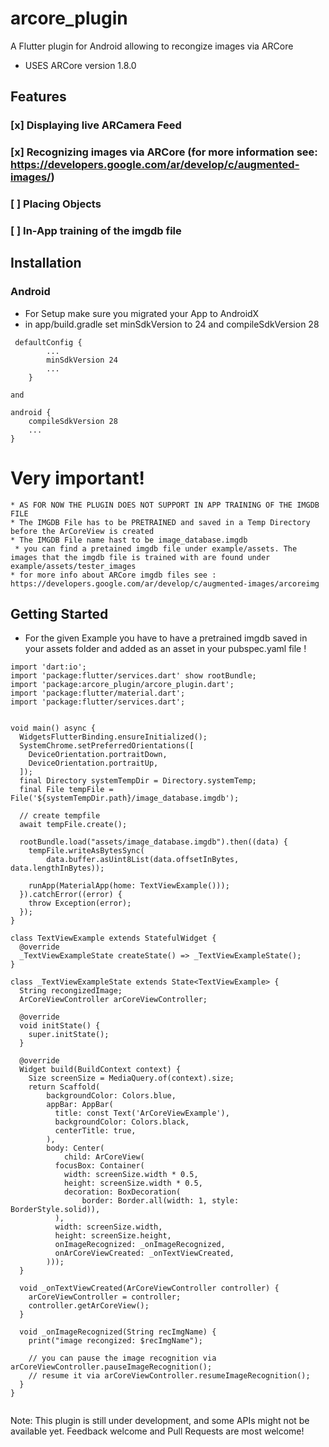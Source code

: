 # arcore_plugin

A Flutter plugin for Android allowing to recongize images via ARCore 
* USES ARCore version 1.8.0

## Features 
 ### [x] Displaying live ARCamera Feed 
 ### [x] Recognizing images via ARCore (for more information see: https://developers.google.com/ar/develop/c/augmented-images/)
 ### [ ] Placing Objects
 ### [ ] In-App training of the imgdb file 



## Installation

### Android 
* For Setup make sure you migrated your App to AndroidX 
* in app/build.gradle set minSdkVersion to 24 and compileSdkVersion 28 

```
 defaultConfig {
        ...     
        minSdkVersion 24
        ...
    }
```
    and
```
android {
    compileSdkVersion 28
    ...
}

``` 
# Very important! 
    * AS FOR NOW THE PLUGIN DOES NOT SUPPORT IN APP TRAINING OF THE IMGDB FILE
    * The IMGDB File has to be PRETRAINED and saved in a Temp Directory before the ArCoreView is created 
    * The IMGDB File name hast to be image_database.imgdb
     * you can find a pretained imgdb file under example/assets. The images that the imgdb file is trained with are found under example/assets/tester_images
    * for more info about ARCore imgdb files see : https://developers.google.com/ar/develop/c/augmented-images/arcoreimg
   


## Getting Started 
-  For the given Example you have to have a pretrained imgdb saved in your assets folder and added as an asset in your pubspec.yaml file !

```
import 'dart:io';
import 'package:flutter/services.dart' show rootBundle;
import 'package:arcore_plugin/arcore_plugin.dart';
import 'package:flutter/material.dart';
import 'package:flutter/services.dart';


void main() async {
  WidgetsFlutterBinding.ensureInitialized();
  SystemChrome.setPreferredOrientations([
    DeviceOrientation.portraitDown,
    DeviceOrientation.portraitUp,
  ]);
  final Directory systemTempDir = Directory.systemTemp;
  final File tempFile = File('${systemTempDir.path}/image_database.imgdb');

  // create tempfile
  await tempFile.create();

  rootBundle.load("assets/image_database.imgdb").then((data) {
    tempFile.writeAsBytesSync(
        data.buffer.asUint8List(data.offsetInBytes, data.lengthInBytes));

    runApp(MaterialApp(home: TextViewExample()));
  }).catchError((error) {
    throw Exception(error);
  });
}

class TextViewExample extends StatefulWidget {
  @override
  _TextViewExampleState createState() => _TextViewExampleState();
}

class _TextViewExampleState extends State<TextViewExample> {
  String recongizedImage;
  ArCoreViewController arCoreViewController;

  @override
  void initState() {
    super.initState();
  }

  @override
  Widget build(BuildContext context) {
    Size screenSize = MediaQuery.of(context).size;
    return Scaffold(
        backgroundColor: Colors.blue,
        appBar: AppBar(
          title: const Text('ArCoreViewExample'),
          backgroundColor: Colors.black,
          centerTitle: true,
        ),
        body: Center(
            child: ArCoreView(
          focusBox: Container(
            width: screenSize.width * 0.5,
            height: screenSize.width * 0.5,
            decoration: BoxDecoration(
                border: Border.all(width: 1, style: BorderStyle.solid)),
          ),
          width: screenSize.width,
          height: screenSize.height,
          onImageRecognized: _onImageRecognized,
          onArCoreViewCreated: _onTextViewCreated,
        )));
  }

  void _onTextViewCreated(ArCoreViewController controller) {
    arCoreViewController = controller;
    controller.getArCoreView();
  }

  void _onImageRecognized(String recImgName) {
    print("image recongized: $recImgName");

    // you can pause the image recognition via arCoreViewController.pauseImageRecognition();
    // resume it via arCoreViewController.resumeImageRecognition();
  }
}


```



Note: This plugin is still under development, and some APIs might not be available yet. Feedback welcome and Pull Requests are most welcome! 



